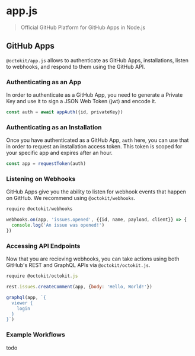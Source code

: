 # app.js

> Official GitHub Platform for GitHub Apps in Node.js

## GitHub Apps

`@octokit/app.js` allows to authenticate as GitHub Apps, installations, listen
to webhooks, and respond to them using the GitHub API.

### Authenticating as an App

In order to authenticate as a GitHub App, you need to generate a Private Key
and use it to sign a JSON Web Token (jwt) and encode it. 

```js
const auth = await appAuth({id, privateKey})
```

### Authenticating as an Installation

Once you have authenticated as a GitHub App, `auth` here, you can use that
in order to request an installation access token. This token is scoped for
your specific app and expires after an hour.

```js
const app = requestToken(auth)
```

### Listening on Webhooks

GitHub Apps give you the ability to listen for webhook events that happen on
GitHub. We recommend using `@octokit/webhooks`.

```js
require @octokit/webhooks

webhooks.on(app, 'issues.opened', {{id, name, payload, client}} => {
  console.log('An issue was opened!')
})
```

### Accessing API Endpoints

Now that you are recieving webhooks, you can take actions using both GitHub's
REST and GraphQL APIs via `@octokit/octokit.js`.

```js
require @octokit/octokit.js

rest.issues.createComment(app, {body: 'Hello, World!'})

graphql(app, `{
  viewer {
    login
  }
}`)
```

### Example Workflows

todo
